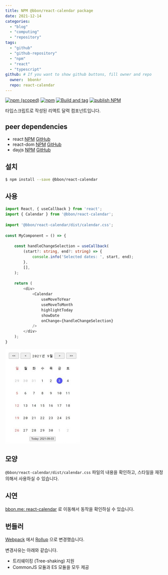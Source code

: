 ```yaml
---
title: NPM @bbon/react-calendar package
date: 2021-12-14
categories: 
  - "blog"
  - "computing"
  - "repository"
tags: 
  - "github"
  - "github-repository"
  - "npm"
  - "react"
  - "typescript"
github: # If you want to show github buttons, fill owner and repo
  owner:  bbonkr
  repo: react-calendar
---    
```


[![npm (scoped)](https://img.shields.io/npm/v/@bbon/react-calendar)](https://www.npmjs.com/package/@bbon/react-calendar) [![npm](https://img.shields.io/npm/dt/@bbon/react-calendar)](https://www.npmjs.com/package/@bbon/react-calendar) [![Build and tag](https://github.com/bbonkr/react-calendar/actions/workflows/build-and-tag.yml/badge.svg)](https://github.com/bbonkr/react-calendar/actions/workflows/build-and-tag.yml) [![publish NPM](https://github.com/bbonkr/react-calendar/actions/workflows/publish-npm.yml/badge.svg)](https://github.com/bbonkr/react-calendar/actions/workflows/publish-npm.yml)

타입스크립트로 작성된 리액트 달력 컴포넌트입니다.

## peer dependencies

- react [NPM](https://www.npmjs.com/package/react) [GitHub](https://github.com/facebook/react)
- react-dom [NPM](https://www.npmjs.com/package/react-dom) [GitHub](https://github.com/facebook/react)
- dayjs [NPM](https://www.npmjs.com/package/dayjs) [GitHub](https://github.com/iamkun/dayjs)

## 설치

```bash
$ npm install --save @bbon/react-calendar
```

## 사용

```typescript
import React, { useCallback } from 'react';
import { Calendar } from '@bbon/react-calendar';

import '@bbon/react-calendar/dist/calendar.css';

const MyComponent = () => {

    const handleChangeSelection = useCallback(
        (start?: string, end?: string) => {
            console.info('Selected dates: ', start, end);
        },
        [],
    );

    return (
        <div>
            <Calendar
                useMoveToYear
                useMoveToMonth
                highlightToday
                showDate
                onChange={handleChangeSelection}
            />
        </div>
    );
}
```

![렌더링 결과](./example-001-238x300.jpg)

## 모양

`@bbon/react-calendar/dist/calendar.css` 파일의 내용을 확인하고, 스타일을 재정의해서 사용하실 수 있습니다.

## 시연

[bbon.me: react-calendar](https://bbon.me/react-calendar) 로 이동해서 동작을 확인하실 수 있습니다.

## 번들러

[Webpack](https://webpack.js.org) 에서 [Rollup](https://rollupjs.org/) 으로 변경했습니다.

변경사유는 아래와 같습니다.

- 트리쉐이킹 (Tree-shaking) 지원
- CommonJS 모듈과 ES 모듈을 모두 제공

